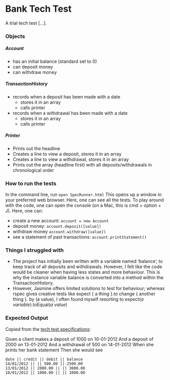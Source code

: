 Bank Tech Test
==============

A trial tech test [...].

### Objects
##### Account
- has an initial balance (standard set to 0)
- can deposit money
- can withdraw money

##### TransactionHistory
- records when a deposit has been made with a date
	- stores it in an array
	- calls printer
- records when a withdrawal has been made with a date
	- stores it in an array
	- calls printer


##### Printer
- Prints out the headline
- Creates a line to view a deposit, stores it in an array
- Creates a line to view a withdrawal, stores it in an array
- Prints out the array (headline first) with all deposits/withdrawals in chronological
  order

### How to run the tests
In the command line, run `open SpecRunner.html`
This opens up a window in your preferred web browser. Here, one can see all the tests.
To play around with the code, one can open the console (on a Mac, this is cmd + option + J).
Here, one can: 
- create a new account: `account = new Account`
- deposit money: `account.deposit([value])`
- withdraw money `account.withdraw([value])`
- see a statement of past transactions: `account.printStatement()`

### Things I struggled with
- The project has initially been written with a variable named ‘balance’, to keep track
of all deposits and withdrawals. However, I felt like the code would be cleaner when
having less states and more behaviour. This is why the instance variable balance is
converted into a method within the TransactionHistory.
- However, Jasmine offers limited solutions to test for behaviour; whereas rspec gives
  creative tests like expect { a thing }.to change { another thing }. by (a value), I
often found myself resorting to expect(*a variable*).toEqual(*a value*)


### Expected Output

Copied from the [tech test
specifications](https://github.com/makersacademy/course/blob/master/individual_challenges/bank_tech_test.md):

Given a client makes a deposit of 1000 on 10-01-2012 And a deposit of
2000 on 13-01-2012 And a withdrawal of 500 on 14-01-2012 When she prints
her bank statement Then she would see

```
date || credit || debit || balance
14/01/2012 || || 500.00 || 2500.00
13/01/2012 || 2000.00 || || 3000.00
10/01/2012 || 1000.00 || || 1000.00
```

